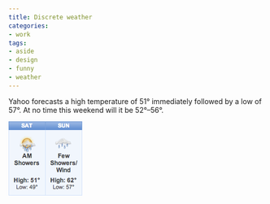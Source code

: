 ```yaml
---
title: Discrete weather
categories:
- work
tags:
- aside
- design
- funny
- weather
---
```


Yahoo forecasts a high temperature of 51° immediately followed by a low of 57°.  At no time this weekend will it be 52°–56°.

![weather](01-03-discrete-weather/weather.gif)
